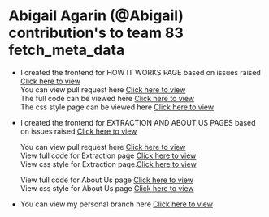 # Abigail Agarin (@Abigail) contribution's to team 83 fetch_meta_data
- I created the frontend for HOW IT WORKS PAGE based on issues raised [Click here to view](https://github.com/zuri-training/proj_fetch_meta_data_team_83/issues/51) <br>
    You can view pull request here [Click here to view](http://github.com/zuri-training/proj_fetch_meta_data_team_83/pull/28) <br> 
    The full code can be viewed here [Click here to view](https://github.com/zuri-training/proj_fetch_meta_data_team_83/blob/main/fetch_metadata/templates/common/how_it_works.html)<br>
    The css style page can be viewed here [Click here to view](https://github.com/zuri-training/proj_fetch_meta_data_team_83/blob/main/fetch_metadata/staticdev/css/how_it_works.css)<br>
    


- I created the frontend for EXTRACTION AND ABOUT US PAGES based on issues raised [Click here to view](https://github.com/zuri-training/proj_fetch_meta_data_team_83/issues/67)

    You can view pull request here [Click here to view](https://github.com/zuri-training/proj_fetch_meta_data_team_83/pull/59) <br> 
    View full code for Extraction page [Click here to view](https://github.com/zuri-training/proj_fetch_meta_data_team_83/tree/abigail/fetch_metadata/templates/extraction_page)<br>
     View css style for Extraction page.[Click here to view](https://github.com/zuri-training/proj_fetch_meta_data_team_83/blob/main/fetch_metadata/staticdev/css/extraction_page.css)<br>

    View full code for About Us page [Click here to view](https://github.com/zuri-training/proj_fetch_meta_data_team_83/tree/abigail/fetch_metadata/templates/common/about_us)<br>
    View css style for About Us page [Click here to view](https://github.com/zuri-training/proj_fetch_meta_data_team_83/blob/main/fetch_metadata/staticdev/css/about_us.css)<br>

- You can view my personal branch here [Click here to view](https://github.com/zuri-training/proj_fetch_meta_data_team_83/tree/abigail)
